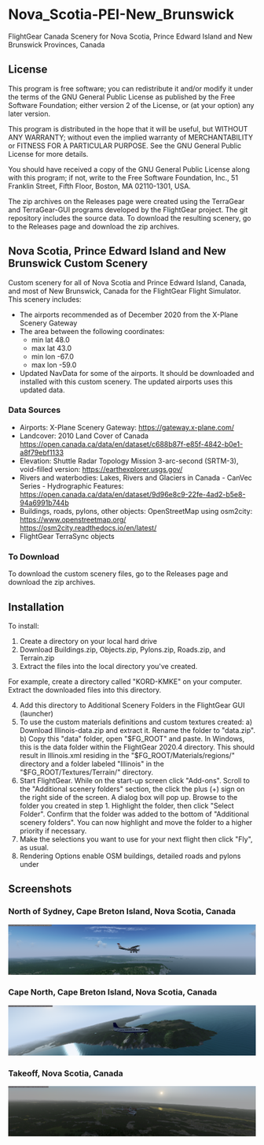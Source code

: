 # Nova_Scotia-PEI-New_Brunswick
FlightGear Canada Scenery for Nova Scotia, Prince Edward Island and New Brunswick Provinces, Canada

## License
This program is free software; you can redistribute it and/or modify it under the terms of the GNU General Public License as published by the Free Software Foundation; either version 2 of the License, or (at your option) any later version.

This program is distributed in the hope that it will be useful, but WITHOUT ANY WARRANTY; without even the implied warranty of MERCHANTABILITY or FITNESS FOR A PARTICULAR PURPOSE. See the GNU General Public License for more details.

You should have received a copy of the GNU General Public License along with this program; if not, write to the Free Software Foundation, Inc., 51 Franklin Street, Fifth Floor, Boston, MA 02110-1301, USA.

The zip archives on the Releases page were created using the TerraGear and TerraGear-GUI programs developed by the FlightGear project. The git repository includes the source data. To download the resulting scenery, go to the Releases page and download the zip archives.

## Nova Scotia, Prince Edward Island and New Brunswick Custom Scenery

Custom scenery for all of Nova Scotia and Prince Edward Island, Canada, and most of New Brunswick, Canada for the FlightGear Flight Simulator. This scenery includes:
- The airports recommended as of December 2020 from the X-Plane Scenery Gateway
- The area between the following coordinates: 
  - min lat 48.0
  - max lat 43.0
  - min lon -67.0
  - max lon -59.0 
- Updated NavData for some of the airports. It should be downloaded and installed with this custom scenery. The updated airports uses this updated data.

### Data Sources

- Airports: X-Plane Scenery Gateway: https://gateway.x-plane.com/
- Landcover: 2010 Land Cover of Canada https://open.canada.ca/data/en/dataset/c688b87f-e85f-4842-b0e1-a8f79ebf1133
- Elevation: Shuttle Radar Topology Mission 3-arc-second (SRTM-3), void-filled version: https://earthexplorer.usgs.gov/
- Rivers and waterbodies: Lakes, Rivers and Glaciers in Canada - CanVec Series - Hydrographic Features: https://open.canada.ca/data/en/dataset/9d96e8c9-22fe-4ad2-b5e8-94a6991b744b
- Buildings, roads, pylons, other objects: OpenStreetMap using osm2city: https://www.openstreetmap.org/ https://osm2city.readthedocs.io/en/latest/
- FlightGear TerraSync objects

### To Download

To download the custom scenery files, go to the Releases page and download the zip archives.

## Installation

To install:
1) Create a directory on your local hard drive
2) Download Buildings.zip, Objects.zip, Pylons.zip, Roads.zip, and Terrain.zip 
3) Extract the files into the local directory you've created. 

For example, create a directory called "KORD-KMKE" on your computer. Extract the downloaded files into this directory. 

4) Add this directory to Additional Scenery Folders in the FlightGear GUI (launcher) 
5) To use the custom materials definitions and custom textures created:
    a) Download Illinois-data.zip and extract it. Rename the folder to "data.zip".
    b) Copy this "data" folder, open "$FG_ROOT" and paste. In Windows, this is the data folder within the FlightGear 2020.4 directory. This should result in Illinois.xml residing in the "$FG_ROOT/Materials/regions/" directory and a folder labeled "Illinois" in the "$FG_ROOT/Textures/Terrain/" directory.
 6) Start FlightGear. While on the start-up screen click "Add-ons". Scroll to the "Additional scenery folders" section, the click the plus (+) sign on the right side of the screen. A dialog box will pop up. Browse to the folder you created in step 1. Highlight the folder, then click "Select Folder". Confirm that the folder was added to the bottom of "Additional scenery folders". You can now highlight and move the folder to a higher priority if necessary. 
 7) Make the selections you want to use for your next flight then click "Fly", as usual.
 8) Rendering Options enable OSM buildings, detailed roads and pylons under 

## Screenshots

### North of Sydney, Cape Breton Island, Nova Scotia, Canada
![North of Sydney, Cape Breton Island, Nova Scotia, Canada](https://github.com/LGBudd/Nova_Scotia-PEI-New_Brunswick/blob/main/Screenshots/North_of_Sydney_NS.png)

### Cape North, Cape Breton Island, Nova Scotia, Canada
![Cape North, Cape Breton Island, Nova Scotia, Canada](https://github.com/LGBudd/Nova_Scotia-PEI-New_Brunswick/blob/main/Screenshots/Cape_North_NS.png)

### Takeoff, Nova Scotia, Canada
![Takeoff, Nova Scotia, Canada](https://github.com/LGBudd/Nova_Scotia-PEI-New_Brunswick/blob/main/Screenshots/Nova_ScotiaD.png)

